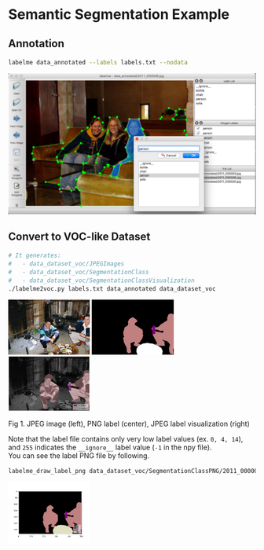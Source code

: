 # Semantic Segmentation Example

## Annotation

```bash
labelme data_annotated --labels labels.txt --nodata
```

![](.readme/annotation.jpg)


## Convert to VOC-like Dataset

```bash
# It generates:
#   - data_dataset_voc/JPEGImages
#   - data_dataset_voc/SegmentationClass
#   - data_dataset_voc/SegmentationClassVisualization
./labelme2voc.py labels.txt data_annotated data_dataset_voc
```

<img src="data_dataset_voc/JPEGImages/2011_000003.jpg" width="33%" /> <img src="data_dataset_voc/SegmentationClassPNG/2011_000003.png" width="33%" /> <img src="data_dataset_voc/SegmentationClassVisualization/2011_000003.jpg" width="33%" />

Fig 1. JPEG image (left), PNG label (center), JPEG label visualization (right)  


Note that the label file contains only very low label values (ex. `0, 4, 14`), and
`255` indicates the `__ignore__` label value (`-1` in the npy file).  
You can see the label PNG file by following.

```bash
labelme_draw_label_png data_dataset_voc/SegmentationClassPNG/2011_000003.png
```

<img src=".readme/draw_label_png.jpg" width="33%" />
